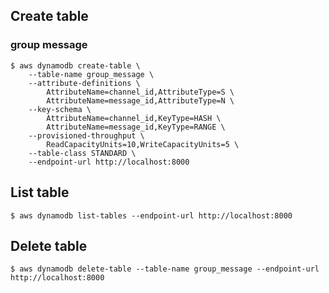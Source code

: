 ## Create table

### group message

```shell
$ aws dynamodb create-table \
    --table-name group_message \
    --attribute-definitions \
        AttributeName=channel_id,AttributeType=S \
        AttributeName=message_id,AttributeType=N \
    --key-schema \
        AttributeName=channel_id,KeyType=HASH \
        AttributeName=message_id,KeyType=RANGE \
    --provisioned-throughput \
        ReadCapacityUnits=10,WriteCapacityUnits=5 \
    --table-class STANDARD \
    --endpoint-url http://localhost:8000
```

## List table

```shell
$ aws dynamodb list-tables --endpoint-url http://localhost:8000
```


## Delete table

```shell
$ aws dynamodb delete-table --table-name group_message --endpoint-url http://localhost:8000
```
